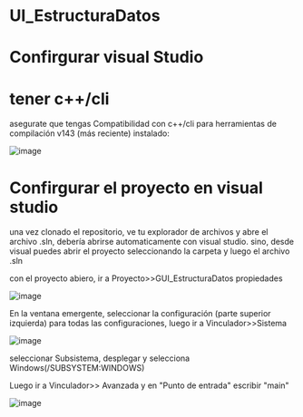# UI_EstructuraDatos

# Confirgurar visual Studio

# tener c++/cli
asegurate que tengas Compatibilidad con c++/cli  para herramientas  de compilación v143 (más reciente) instalado:

![image](https://github.com/SilencedSign87/UI_EstructuraDatos/assets/134737468/ecbcd847-4105-4755-982c-3bf993fced42)

# Confirgurar el proyecto en visual studio

una vez clonado el repositorio, ve tu explorador de archivos y abre el archivo .sln, debería abrirse automaticamente con visual studio.
sino, desde visual puedes abrir el proyecto seleccionando la carpeta y luego el archivo .sln

con el proyecto abiero, ir a Proyecto>>GUI_EstructuraDatos propiedades

![image](https://github.com/SilencedSign87/UI_EstructuraDatos/assets/134737468/bdcfdc20-47ed-4352-b897-959d25cef374)

En la ventana emergente, seleccionar la configuración (parte superior izquierda) para todas las configuraciones, luego ir a Vinculador>>Sistema

![image](https://github.com/SilencedSign87/UI_EstructuraDatos/assets/134737468/912db755-29f1-4ecf-8d91-1a621b98f8c2)

seleccionar Subsistema, desplegar y selecciona Windows(/SUBSYSTEM:WINDOWS)

Luego ir a Vinculador>> Avanzada y en "Punto de entrada" escribir "main"

![image](https://github.com/SilencedSign87/UI_EstructuraDatos/assets/134737468/2f7b1607-957d-4e49-b749-396f8d52274a)




